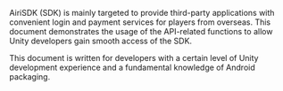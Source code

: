 AiriSDK (SDK) is mainly targeted to provide third-party applications with convenient login and payment services for players from overseas. This document demonstrates the usage of the API-related functions to allow Unity developers gain smooth access of the SDK.


This document is written for developers with a certain level of Unity development experience and a fundamental knowledge of Android packaging.
